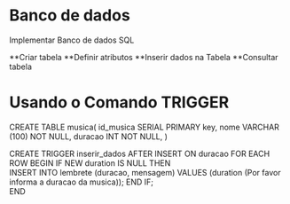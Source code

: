 # Banco de dados 

Implementar Banco de dados SQL

**Criar tabela
**Definir atributos
**Inserir dados na Tabela
**Consultar tabela


# Usando o Comando TRIGGER 

CREATE TABLE musica(
id_musica SERIAL PRIMARY key, 
nome VARCHAR (100) NOT NULL,
duracao INT NOT NULL,
)


CREATE TRIGGER inserir_dados
AFTER INSERT 
ON duracao FOR EACH ROW 
BEGIN
  IF NEW duration IS NULL THEN  
    INSERT INTO lembrete (duracao, mensagem)
    VALUES (duration (Por favor informa a duracao da musica));
  END IF;	
END 




